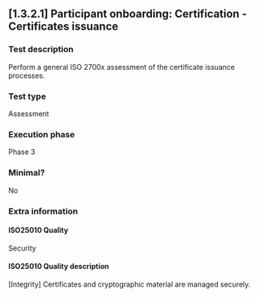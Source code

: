 
## [1.3.2.1] Participant onboarding: Certification - Certificates issuance
 
### Test description
Perform a general ISO 2700x assessment of the certificate issuance processes.
 
### Test type
Assessment
 
### Execution phase
Phase 3
 
### Minimal?
No
 
### Extra information
#### ISO25010 Quality
Security
#### ISO25010 Quality description
[Integrity] Certificates and cryptographic material are managed securely.
    